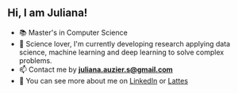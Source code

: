 <p align="center">
  <h2>Hi, I am Juliana!</h2>
</p>

- 📚 Master's in Computer Science
- 🌱 Science lover, I'm currently developing research applying data science, machine learning and deep learning to solve complex problems.
- 📫 Contact me by **juliana.auzier.s@gmail.com**
- 📄 You can see more about me on [LinkedIn](https://www.linkedin.com/in/juliana-auzier/) or [Lattes](https://lattes.cnpq.br/9752379615024282)

